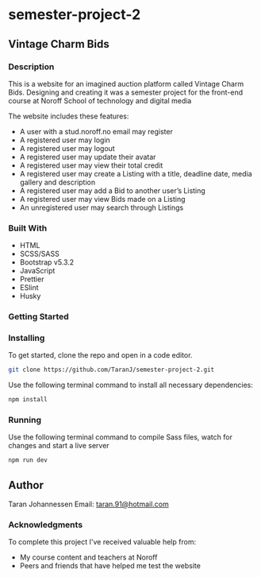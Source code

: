 # semester-project-2

## Vintage Charm Bids

### Description

This is a website for an imagined auction platform called Vintage Charm Bids. Designing and creating it was a semester project for the front-end course at Noroff School of technology and digital media

The website includes these features:

- A user with a stud.noroff.no email may register
- A registered user may login
- A registered user may logout
- A registered user may update their avatar
- A registered user may view their total credit
- A registered user may create a Listing with a title, deadline date, media gallery and description
- A registered user may add a Bid to another user’s Listing
- A registered user may view Bids made on a Listing
- An unregistered user may search through Listings

### Built With

- HTML
- SCSS/SASS
- Bootstrap v5.3.2
- JavaScript
- Prettier
- ESlint
- Husky

### Getting Started

### Installing

To get started, clone the repo and open in a code editor.

```bash
git clone https://github.com/TaranJ/semester-project-2.git
```

Use the following terminal command to install all necessary dependencies:

```bash
npm install
```

### Running

Use the following terminal command to compile Sass files, watch for changes and start a live server

```bash
npm run dev
```

## Author

Taran Johannessen
Email: taran.91@hotmail.com

### Acknowledgments

To complete this project I've received valuable help from:

- My course content and teachers at Noroff
- Peers and friends that have helped me test the website
